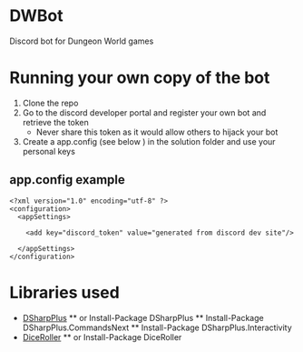 # DWBot
Discord bot for Dungeon World games

# Running your own copy of the bot
1. Clone the repo
2. Go to the discord developer portal and register your own bot and retrieve the token
   - Never share this token as it would allow others to hijack your bot
3. Create a app.config (see below ) in the solution folder and use your personal keys

## app.config example
```
<?xml version="1.0" encoding="utf-8" ?>
<configuration>
  <appSettings>

    <add key="discord_token" value="generated from discord dev site"/>

  </appSettings>
</configuration>
```

# Libraries used
*  [DSharpPlus](https://github.com/DSharpPlus/DSharpPlus)
**  or Install-Package DSharpPlus
**     Install-Package DSharpPlus.CommandsNext
**     Install-Package DSharpPlus.Interactivity
*  [DiceRoller](https://github.com/skizzerz/DiceRoller)
** or Install-Package DiceRoller